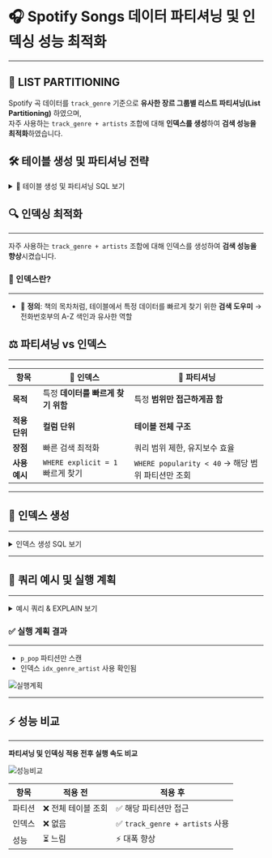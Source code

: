# 🎧 Spotify Songs 데이터 파티셔닝 및 인덱싱 성능 최적화

---

## 📌 LIST PARTITIONING


Spotify 곡 데이터를 `track_genre` 기준으로 **유사한 장르 그룹별 리스트 파티셔닝(List Partitioning)** 하였으며,  
자주 사용하는 `track_genre + artists` 조합에 대해 **인덱스를 생성**하여 **검색 성능을 최적화**하였습니다.



## 🛠️ 테이블 생성 및 파티셔닝 전략



<details>
<summary>🎵 테이블 생성 및 파티셔닝 SQL 보기</summary>

```sql
CREATE TABLE spotify_songs_partitioned (
  id INT,
  track_id VARCHAR(22),
  artists VARCHAR(600),
  album_name VARCHAR(300),
  track_name VARCHAR(600),
  popularity INT,
  duration_ms INT,
  explicit TINYINT(1),
  danceability FLOAT,
  energy FLOAT,
  key_col INT,
  loudness FLOAT,
  mode_col INT,
  speechiness FLOAT,
  acousticness FLOAT,
  instrumentalness FLOAT,
  liveness FLOAT,
  valence FLOAT,
  tempo FLOAT,
  time_signature INT,
  track_genre VARCHAR(50) NOT NULL,
  PRIMARY KEY(id, track_genre)
)
PARTITION BY LIST COLUMNS(track_genre) (
  PARTITION p_pop           VALUES IN ('pop', 'power-pop', 'pop-film', 'synth-pop', 'party'),
  PARTITION p_rock          VALUES IN ('rock', 'alt-rock', 'hard-rock', 'punk', 'punk-rock', 'grunge', 'psych-rock', 'rock-n-roll', 'garage', 'indie', 'indie-pop', 'emo', 'guitar', 'rockabilly'),
  PARTITION p_metal         VALUES IN ('metal', 'heavy-metal', 'death-metal', 'black-metal', 'grindcore', 'metalcore', 'hardcore', 'hardstyle'),
  PARTITION p_electronic    VALUES IN ('edm', 'electro', 'electronic', 'techno', 'trance', 'house', 'deep-house', 'progressive-house', 'minimal-techno', 'chicago-house', 'detroit-techno', 'dubstep', 'idm', 'drum-and-bass', 'breakbeat', 'club'),
  PARTITION p_hiphop_rnb    VALUES IN ('hip-hop', 'r-n-b', 'rap', 'funk', 'soul'),
  PARTITION p_jazz_classical VALUES IN ('jazz', 'classical', 'piano', 'instrumental', 'opera'),
  PARTITION p_world         VALUES IN ('k-pop', 'j-pop', 'j-rock', 'mandopop', 'cantopop', 'french', 'german', 'turkish', 'iranian', 'swedish', 'malay', 'latin', 'latino', 'spanish', 'brazil', 'mpb', 'forro', 'samba', 'pagode', 'sertanejo', 'world-music', 'indian'),
  PARTITION p_country_folk  VALUES IN ('country', 'bluegrass', 'honky-tonk', 'folk', 'singer-songwriter', 'songwriter'),
  PARTITION p_reggae        VALUES IN ('reggae', 'reggaeton', 'ska', 'dub', 'dancehall'),
  PARTITION p_child_kids    VALUES IN ('children', 'kids', 'disney'),
  PARTITION p_ambient_chill VALUES IN ('ambient', 'study', 'sleep', 'chill', 'new-age'),
  PARTITION p_misc          VALUES IN ('anime', 'blues', 'gospel', 'comedy', 'happy', 'sad', 'romance', 'show-tunes', 'alternative', 'groove', 'goth', 'trip-hop', 'tango', 'acoustic', 'british')
);
````

</details>



## 🔍 인덱싱 최적화

---
자주 사용하는 `track_genre + artists` 조합에 대해 인덱스를 생성하여 **검색 성능을 향상**시켰습니다.

### 🧠 인덱스란?

---
* 📖 **정의**: 책의 목차처럼, 테이블에서 특정 데이터를 빠르게 찾기 위한 **검색 도우미**
  → 전화번호부의 A-Z 색인과 유사한 역할




## ⚖️ 파티셔닝 vs 인덱스

---

| 항목        | 🔎 인덱스                      | 📂 파티셔닝                                 |
| --------- | --------------------------- | --------------------------------------- |
| **목적**    | 특정 **데이터를 빠르게 찾기 위함**       | 특정 **범위만 접근하게끔 함**                      |
| **적용 단위** | **컬럼 단위**                   | **테이블 전체 구조**                           |
| **장점**    | 빠른 검색 최적화                   | 쿼리 범위 제한, 유지보수 효율                       |
| **사용 예시** | `WHERE explicit = 1` 빠르게 찾기 | `WHERE popularity < 40` → 해당 범위 파티션만 조회 |



---


## 🔧 인덱스 생성

---
<details>
<summary>인덱스 생성 SQL 보기</summary>

```sql
CREATE INDEX idx_genre_artist 
ON spotify_songs_partitioned (track_genre, artists);
```

</details>

---


## 🔎 쿼리 예시 및 실행 계획

---
<details>
<summary>예시 쿼리 & EXPLAIN 보기</summary>

```sql
-- 예시 쿼리
SELECT track_name, popularity  
FROM spotify_songs_partitioned 
WHERE track_genre = 'pop' AND artists = 'Arko' 
ORDER BY track_name DESC 
LIMIT 10;

-- 실행 계획
EXPLAIN SELECT track_name, popularity  
FROM spotify_songs_partitioned 
WHERE track_genre = 'pop' AND artists = 'Arko' 
ORDER BY track_name DESC 
LIMIT 10;
```

</details>



### ✅ 실행 계획 결과

---
* `p_pop` 파티션만 스캔
* 인덱스 `idx_genre_artist` 사용 확인됨

![실행계획](https://github.com/user-attachments/assets/094468c0-0b39-44ce-89e0-0111ee530c98)

---


## ⚡ 성능 비교

---
**파티셔닝 및 인덱싱 적용 전후 실행 속도 비교**

![성능비교](https://github.com/user-attachments/assets/aa84296a-aaab-40bd-8693-b0fab74696ea)

| 항목  | 적용 전        | 적용 후                         |
| --- | ----------- | ---------------------------- |
| 파티션 | ❌ 전체 테이블 조회 | ✅ 해당 파티션만 접근                 |
| 인덱스 | ❌ 없음        | ✅ `track_genre + artists` 사용 |
| 성능  | ⏳ 느림        | ⚡ 대폭 향상                      |



